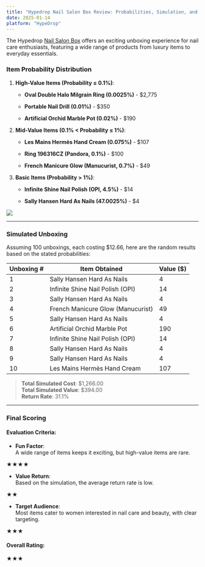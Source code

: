 ```yaml
---
title: "Hypedrop Nail Salon Box Review: Probabilities, Simulation, and Final Rating"
date: 2025-01-14
platform: "HypeDrop"
---
```


The Hypedrop [Nail Salon Box](https://www.hypedrop.com/en/boxes/view/na/hello-kit) offers an exciting unboxing experience for nail care enthusiasts, featuring a wide range of products from luxury items to everyday essentials.

### **Item Probability Distribution**

1. **High-Value Items (Probability ≤ 0.1%)**:
    - **Oval Double Halo Milgrain Ring (0.0025%)** - $2,775
    
    - **Portable Nail Drill (0.01%)** - $350
    
    - **Artificial Orchid Marble Pot (0.02%)** - $190

3. **Mid-Value Items (0.1% < Probability ≤ 1%)**:
    - **Les Mains Hermès Hand Cream (0.075%)** - $107
    
    - **Ring 196316CZ (Pandora, 0.1%)** - $100
    
    - **French Manicure Glow (Manucurist, 0.7%)** - $49

5. **Basic Items (Probability > 1%)**:
    - **Infinite Shine Nail Polish (OPI, 4.5%)** - $14
    
    - **Sally Hansen Hard As Nails (47.0025%)** - $4

![](/media/nailsalon.png)

* * *

### **Simulated Unboxing**

Assuming 100 unboxings, each costing $12.66, here are the random results based on the stated probabilities:

| Unboxing # | Item Obtained | Value ($) |
| --- | --- | --- |
| 1 | Sally Hansen Hard As Nails | 4 |
| 2 | Infinite Shine Nail Polish (OPI) | 14 |
| 3 | Sally Hansen Hard As Nails | 4 |
| 4 | French Manicure Glow (Manucurist) | 49 |
| 5 | Sally Hansen Hard As Nails | 4 |
| 6 | Artificial Orchid Marble Pot | 190 |
| 7 | Infinite Shine Nail Polish (OPI) | 14 |
| 8 | Sally Hansen Hard As Nails | 4 |
| 9 | Sally Hansen Hard As Nails | 4 |
| 10 | Les Mains Hermès Hand Cream | 107 |

> **Total Simulated Cost**: $1,266.00  
> **Total Simulated Value**: $394.00  
> **Return Rate**: 31.1%

* * *

### **Final Scoring**

#### **Evaluation Criteria**:

- **Fun Factor**:  
    A wide range of items keeps it exciting, but high-value items are rare.

★★★★

- **Value Return**:  
    Based on the simulation, the average return rate is low.

★★

- **Target Audience**:  
    Most items cater to women interested in nail care and beauty, with clear targeting.

★★★

#### **Overall Rating**:

★★★
